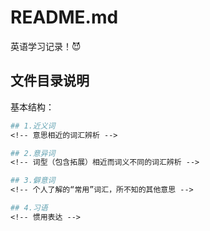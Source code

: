 # README.md

英语学习记录！:smiling_imp:

## 文件目录说明

基本结构：

```mk
## 1.近义词
<!-- 意思相近的词汇辨析 -->

## 2.意异词
<!-- 词型（包含拓展）相近而词义不同的词汇辨析 -->

## 3.僻意词
<!-- 个人了解的“常用”词汇，所不知的其他意思 -->

## 4.习语
<!-- 惯用表达 -->
```
